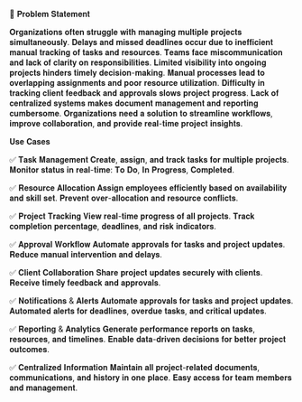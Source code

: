 📌 𝐏𝐫𝐨𝐛𝐥𝐞𝐦 𝐒𝐭𝐚𝐭𝐞𝐦𝐞𝐧𝐭

𝐎𝐫𝐠𝐚𝐧𝐢𝐳𝐚𝐭𝐢𝐨𝐧𝐬 𝐨𝐟𝐭𝐞𝐧 𝐬𝐭𝐫𝐮𝐠𝐠𝐥𝐞 𝐰𝐢𝐭𝐡 𝐦𝐚𝐧𝐚𝐠𝐢𝐧𝐠 𝐦𝐮𝐥𝐭𝐢𝐩𝐥𝐞 𝐩𝐫𝐨𝐣𝐞𝐜𝐭𝐬 𝐬𝐢𝐦𝐮𝐥𝐭𝐚𝐧𝐞𝐨𝐮𝐬𝐥𝐲.
𝐃𝐞𝐥𝐚𝐲𝐬 𝐚𝐧𝐝 𝐦𝐢𝐬𝐬𝐞𝐝 𝐝𝐞𝐚𝐝𝐥𝐢𝐧𝐞𝐬 𝐨𝐜𝐜𝐮𝐫 𝐝𝐮𝐞 𝐭𝐨 𝐢𝐧𝐞𝐟𝐟𝐢𝐜𝐢𝐞𝐧𝐭 𝐦𝐚𝐧𝐮𝐚𝐥 𝐭𝐫𝐚𝐜𝐤𝐢𝐧𝐠 𝐨𝐟 𝐭𝐚𝐬𝐤𝐬 𝐚𝐧𝐝 𝐫𝐞𝐬𝐨𝐮𝐫𝐜𝐞𝐬.
𝐓𝐞𝐚𝐦𝐬 𝐟𝐚𝐜𝐞 𝐦𝐢𝐬𝐜𝐨𝐦𝐦𝐮𝐧𝐢𝐜𝐚𝐭𝐢𝐨𝐧 𝐚𝐧𝐝 𝐥𝐚𝐜𝐤 𝐨𝐟 𝐜𝐥𝐚𝐫𝐢𝐭𝐲 𝐨𝐧 𝐫𝐞𝐬𝐩𝐨𝐧𝐬𝐢𝐛𝐢𝐥𝐢𝐭𝐢𝐞𝐬.
𝐋𝐢𝐦𝐢𝐭𝐞𝐝 𝐯𝐢𝐬𝐢𝐛𝐢𝐥𝐢𝐭𝐲 𝐢𝐧𝐭𝐨 𝐨𝐧𝐠𝐨𝐢𝐧𝐠 𝐩𝐫𝐨𝐣𝐞𝐜𝐭𝐬 𝐡𝐢𝐧𝐝𝐞𝐫𝐬 𝐭𝐢𝐦𝐞𝐥𝐲 𝐝𝐞𝐜𝐢𝐬𝐢𝐨𝐧-𝐦𝐚𝐤𝐢𝐧𝐠.
𝐌𝐚𝐧𝐮𝐚𝐥 𝐩𝐫𝐨𝐜𝐞𝐬𝐬𝐞𝐬 𝐥𝐞𝐚𝐝 𝐭𝐨 𝐨𝐯𝐞𝐫𝐥𝐚𝐩𝐩𝐢𝐧𝐠 𝐚𝐬𝐬𝐢𝐠𝐧𝐦𝐞𝐧𝐭𝐬 𝐚𝐧𝐝 𝐩𝐨𝐨𝐫 𝐫𝐞𝐬𝐨𝐮𝐫𝐜𝐞 𝐮𝐭𝐢𝐥𝐢𝐳𝐚𝐭𝐢𝐨𝐧.
𝐃𝐢𝐟𝐟𝐢𝐜𝐮𝐥𝐭𝐲 𝐢𝐧 𝐭𝐫𝐚𝐜𝐤𝐢𝐧𝐠 𝐜𝐥𝐢𝐞𝐧𝐭 𝐟𝐞𝐞𝐝𝐛𝐚𝐜𝐤 𝐚𝐧𝐝 𝐚𝐩𝐩𝐫𝐨𝐯𝐚𝐥𝐬 𝐬𝐥𝐨𝐰𝐬 𝐩𝐫𝐨𝐣𝐞𝐜𝐭 𝐩𝐫𝐨𝐠𝐫𝐞𝐬𝐬.
𝐋𝐚𝐜𝐤 𝐨𝐟 𝐜𝐞𝐧𝐭𝐫𝐚𝐥𝐢𝐳𝐞𝐝 𝐬𝐲𝐬𝐭𝐞𝐦𝐬 𝐦𝐚𝐤𝐞𝐬 𝐝𝐨𝐜𝐮𝐦𝐞𝐧𝐭 𝐦𝐚𝐧𝐚𝐠𝐞𝐦𝐞𝐧𝐭 𝐚𝐧𝐝 𝐫𝐞𝐩𝐨𝐫𝐭𝐢𝐧𝐠 𝐜𝐮𝐦𝐛𝐞𝐫𝐬𝐨𝐦𝐞.
𝐎𝐫𝐠𝐚𝐧𝐢𝐳𝐚𝐭𝐢𝐨𝐧𝐬 𝐧𝐞𝐞𝐝 𝐚 𝐬𝐨𝐥𝐮𝐭𝐢𝐨𝐧 𝐭𝐨 𝐬𝐭𝐫𝐞𝐚𝐦𝐥𝐢𝐧𝐞 𝐰𝐨𝐫𝐤𝐟𝐥𝐨𝐰𝐬, 𝐢𝐦𝐩𝐫𝐨𝐯𝐞 𝐜𝐨𝐥𝐥𝐚𝐛𝐨𝐫𝐚𝐭𝐢𝐨𝐧, 𝐚𝐧𝐝 𝐩𝐫𝐨𝐯𝐢𝐝𝐞 𝐫𝐞𝐚𝐥-𝐭𝐢𝐦𝐞 𝐩𝐫𝐨𝐣𝐞𝐜𝐭 𝐢𝐧𝐬𝐢𝐠𝐡𝐭𝐬.


𝐔𝐬𝐞 𝐂𝐚𝐬𝐞𝐬

✅ 𝐓𝐚𝐬𝐤 𝐌𝐚𝐧𝐚𝐠𝐞𝐦𝐞𝐧𝐭
𝐂𝐫𝐞𝐚𝐭𝐞, 𝐚𝐬𝐬𝐢𝐠𝐧, 𝐚𝐧𝐝 𝐭𝐫𝐚𝐜𝐤 𝐭𝐚𝐬𝐤𝐬 𝐟𝐨𝐫 𝐦𝐮𝐥𝐭𝐢𝐩𝐥𝐞 𝐩𝐫𝐨𝐣𝐞𝐜𝐭𝐬.
𝐌𝐨𝐧𝐢𝐭𝐨𝐫 𝐬𝐭𝐚𝐭𝐮𝐬 𝐢𝐧 𝐫𝐞𝐚𝐥-𝐭𝐢𝐦𝐞: 𝐓𝐨 𝐃𝐨, 𝐈𝐧 𝐏𝐫𝐨𝐠𝐫𝐞𝐬𝐬, 𝐂𝐨𝐦𝐩𝐥𝐞𝐭𝐞𝐝.

✅ 𝐑𝐞𝐬𝐨𝐮𝐫𝐜𝐞 𝐀𝐥𝐥𝐨𝐜𝐚𝐭𝐢𝐨𝐧
𝐀𝐬𝐬𝐢𝐠𝐧 𝐞𝐦𝐩𝐥𝐨𝐲𝐞𝐞𝐬 𝐞𝐟𝐟𝐢𝐜𝐢𝐞𝐧𝐭𝐥𝐲 𝐛𝐚𝐬𝐞𝐝 𝐨𝐧 𝐚𝐯𝐚𝐢𝐥𝐚𝐛𝐢𝐥𝐢𝐭𝐲 𝐚𝐧𝐝 𝐬𝐤𝐢𝐥𝐥 𝐬𝐞𝐭.
𝐏𝐫𝐞𝐯𝐞𝐧𝐭 𝐨𝐯𝐞𝐫-𝐚𝐥𝐥𝐨𝐜𝐚𝐭𝐢𝐨𝐧 𝐚𝐧𝐝 𝐫𝐞𝐬𝐨𝐮𝐫𝐜𝐞 𝐜𝐨𝐧𝐟𝐥𝐢𝐜𝐭𝐬.

✅ 𝐏𝐫𝐨𝐣𝐞𝐜𝐭 𝐓𝐫𝐚𝐜𝐤𝐢𝐧𝐠
𝐕𝐢𝐞𝐰 𝐫𝐞𝐚𝐥-𝐭𝐢𝐦𝐞 𝐩𝐫𝐨𝐠𝐫𝐞𝐬𝐬 𝐨𝐟 𝐚𝐥𝐥 𝐩𝐫𝐨𝐣𝐞𝐜𝐭𝐬.
𝐓𝐫𝐚𝐜𝐤 𝐜𝐨𝐦𝐩𝐥𝐞𝐭𝐢𝐨𝐧 𝐩𝐞𝐫𝐜𝐞𝐧𝐭𝐚𝐠𝐞, 𝐝𝐞𝐚𝐝𝐥𝐢𝐧𝐞𝐬, 𝐚𝐧𝐝 𝐫𝐢𝐬𝐤 𝐢𝐧𝐝𝐢𝐜𝐚𝐭𝐨𝐫𝐬.

✅ 𝐀𝐩𝐩𝐫𝐨𝐯𝐚𝐥 𝐖𝐨𝐫𝐤𝐟𝐥𝐨𝐰
𝐀𝐮𝐭𝐨𝐦𝐚𝐭𝐞 𝐚𝐩𝐩𝐫𝐨𝐯𝐚𝐥𝐬 𝐟𝐨𝐫 𝐭𝐚𝐬𝐤𝐬 𝐚𝐧𝐝 𝐩𝐫𝐨𝐣𝐞𝐜𝐭 𝐮𝐩𝐝𝐚𝐭𝐞𝐬.
𝐑𝐞𝐝𝐮𝐜𝐞 𝐦𝐚𝐧𝐮𝐚𝐥 𝐢𝐧𝐭𝐞𝐫𝐯𝐞𝐧𝐭𝐢𝐨𝐧 𝐚𝐧𝐝 𝐝𝐞𝐥𝐚𝐲𝐬.

✅ 𝐂𝐥𝐢𝐞𝐧𝐭 𝐂𝐨𝐥𝐥𝐚𝐛𝐨𝐫𝐚𝐭𝐢𝐨𝐧
𝐒𝐡𝐚𝐫𝐞 𝐩𝐫𝐨𝐣𝐞𝐜𝐭 𝐮𝐩𝐝𝐚𝐭𝐞𝐬 𝐬𝐞𝐜𝐮𝐫𝐞𝐥𝐲 𝐰𝐢𝐭𝐡 𝐜𝐥𝐢𝐞𝐧𝐭𝐬.
𝐑𝐞𝐜𝐞𝐢𝐯𝐞 𝐭𝐢𝐦𝐞𝐥𝐲 𝐟𝐞𝐞𝐝𝐛𝐚𝐜𝐤 𝐚𝐧𝐝 𝐚𝐩𝐩𝐫𝐨𝐯𝐚𝐥𝐬.

✅ 𝐍𝐨𝐭𝐢𝐟𝐢𝐜𝐚𝐭𝐢𝐨𝐧𝐬 & 𝐀𝐥𝐞𝐫𝐭𝐬
𝐀𝐮𝐭𝐨𝐦𝐚𝐭𝐞 𝐚𝐩𝐩𝐫𝐨𝐯𝐚𝐥𝐬 𝐟𝐨𝐫 𝐭𝐚𝐬𝐤𝐬 𝐚𝐧𝐝 𝐩𝐫𝐨𝐣𝐞𝐜𝐭 𝐮𝐩𝐝𝐚𝐭𝐞𝐬.
𝐀𝐮𝐭𝐨𝐦𝐚𝐭𝐞𝐝 𝐚𝐥𝐞𝐫𝐭𝐬 𝐟𝐨𝐫 𝐝𝐞𝐚𝐝𝐥𝐢𝐧𝐞𝐬, 𝐨𝐯𝐞𝐫𝐝𝐮𝐞 𝐭𝐚𝐬𝐤𝐬, 𝐚𝐧𝐝 𝐜𝐫𝐢𝐭𝐢𝐜𝐚𝐥 𝐮𝐩𝐝𝐚𝐭𝐞𝐬.

✅ 𝐑𝐞𝐩𝐨𝐫𝐭𝐢𝐧𝐠 & 𝐀𝐧𝐚𝐥𝐲𝐭𝐢𝐜𝐬
𝐆𝐞𝐧𝐞𝐫𝐚𝐭𝐞 𝐩𝐞𝐫𝐟𝐨𝐫𝐦𝐚𝐧𝐜𝐞 𝐫𝐞𝐩𝐨𝐫𝐭𝐬 𝐨𝐧 𝐭𝐚𝐬𝐤𝐬, 𝐫𝐞𝐬𝐨𝐮𝐫𝐜𝐞𝐬, 𝐚𝐧𝐝 𝐭𝐢𝐦𝐞𝐥𝐢𝐧𝐞𝐬.
𝐄𝐧𝐚𝐛𝐥𝐞 𝐝𝐚𝐭𝐚-𝐝𝐫𝐢𝐯𝐞𝐧 𝐝𝐞𝐜𝐢𝐬𝐢𝐨𝐧𝐬 𝐟𝐨𝐫 𝐛𝐞𝐭𝐭𝐞𝐫 𝐩𝐫𝐨𝐣𝐞𝐜𝐭 𝐨𝐮𝐭𝐜𝐨𝐦𝐞𝐬.

✅ 𝐂𝐞𝐧𝐭𝐫𝐚𝐥𝐢𝐳𝐞𝐝 𝐈𝐧𝐟𝐨𝐫𝐦𝐚𝐭𝐢𝐨𝐧
𝐌𝐚𝐢𝐧𝐭𝐚𝐢𝐧 𝐚𝐥𝐥 𝐩𝐫𝐨𝐣𝐞𝐜𝐭-𝐫𝐞𝐥𝐚𝐭𝐞𝐝 𝐝𝐨𝐜𝐮𝐦𝐞𝐧𝐭𝐬, 𝐜𝐨𝐦𝐦𝐮𝐧𝐢𝐜𝐚𝐭𝐢𝐨𝐧𝐬, 𝐚𝐧𝐝 𝐡𝐢𝐬𝐭𝐨𝐫𝐲 𝐢𝐧 𝐨𝐧𝐞 𝐩𝐥𝐚𝐜𝐞.
𝐄𝐚𝐬𝐲 𝐚𝐜𝐜𝐞𝐬𝐬 𝐟𝐨𝐫 𝐭𝐞𝐚𝐦 𝐦𝐞𝐦𝐛𝐞𝐫𝐬 𝐚𝐧𝐝 𝐦𝐚𝐧𝐚𝐠𝐞𝐦𝐞𝐧𝐭.



